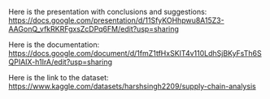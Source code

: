Here is the presentation with conclusions and suggestions: https://docs.google.com/presentation/d/11SfyKOHhpwu8A15Z3-AAGonQ_vfkRKRFgxsZcDPq6FM/edit?usp=sharing

Here is the documentation: https://docs.google.com/document/d/1fmZ1tfHxSKIT4v110LdhSjBKyFsTh6SQPIAIX-h1IrA/edit?usp=sharing

Here is the link to the dataset: https://www.kaggle.com/datasets/harshsingh2209/supply-chain-analysis

